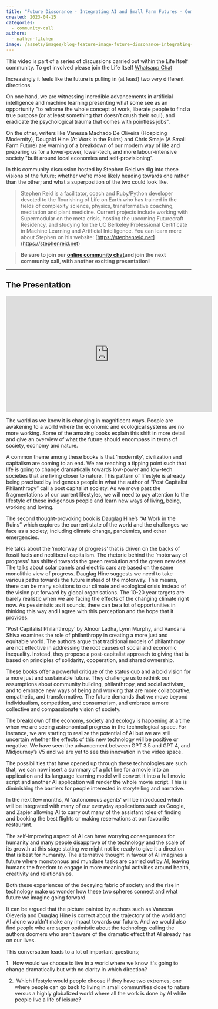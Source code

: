 ```yaml
---
title: "Future Dissonance - Integrating AI and Small Farm Futures - Community Call with Stephen Reid"
created: 2023-04-15
categories:
  - community-call
authors:
  - nathen-fitchen
image: /assets/images/blog-feature-image-future-dissonance-integrating-ai-and-small-farm-futures.jpg
---
```


This video is part of a series of discussions carried out within the Life Itself community. To get involved please join the Life Itself [Whatsapp Chat](https://chat.whatsapp.com/JNJCTZugNQn)

Increasingly it feels like the future is pulling in (at least) two very different directions.

On one hand, we are witnessing incredible advancements in artificial intelligence and machine learning presenting what some see as an opportunity "to reframe the whole concept of work, liberate people to find a true purpose (or at least something that doesn’t crush their soul), and eradicate the psychological trauma that comes with pointless jobs".  

On the other, writers like Vanessa Machado De Oliveira (Hospicing Modernity), Dougald Hine (At Work in the Ruins) and Chris Smaje (A Small Farm Future) are warning of a breakdown of our modern way of life and preparing us for a lower-power, lower-tech, and more labour-intensive society "built around local economies and self-provisioning".

In this community discussion hosted by Stephen Reid we dig into these visions of the future; whether we're more likely heading towards one rather than the other; and what a superposition of the two could look like.

> Stephen Reid is a facilitator, coach and Ruby/Python developer devoted to the flourishing of Life on Earth who has trained in the fields of complexity science, physics, transformative coaching, meditation and plant medicine. Current projects include working with Supermodular on the meta crisis, hosting the upcoming Futurecraft Residency, and studying for the UC Berkeley Professional Certificate in Machine Learning and Artificial Intelligence. You can learn more about Stephen on his website: [https://stephenreid.net](https://stephenreid.net)

> **Be sure to join our [online community chat](https://chat.whatsapp.com/JNJCTZugNQn1fq89xbHtfA)and join the next community call, with another exciting presentation!**

---
## The Presentation

<iframe width="560" height="315" src="https://www.youtube.com/embed/AXGCptB_xUs" title="YouTube video player" frameborder="0" allow="accelerometer; autoplay; clipboard-write; encrypted-media; gyroscope; picture-in-picture; web-share" allowfullscreen></iframe>

The world as we know it is changing in magnificent ways. People are awakening to a world where the economic and ecological systems are no more working. Some of the amazing books explain this shift in more detail and give an overview of what the future should encompass in terms of society, economy and nature. 

A common theme among these books is that ‘modernity’, civilization and capitalism are coming to an end. We are reaching a tipping point such that life is going to change dramatically towards low-power and low-tech societies that are living closer to nature. This pattern of lifestyle is already being practised by indigenous people in what the author of “Post Capitalist Philanthropy” call a post capitalist society. As we move past the fragmentations of our current lifestyles, we will need to pay attention to the lifestyle of these indigenous people and learn new ways of living, being, working and loving.

The second thought-provoking book is Dauglag Hine’s “At Work in the Ruins” which explores the current state of the world and the challenges we face as a society, including climate change, pandemics, and other emergencies. 

He talks about the ‘motorway of progress’ that is driven on the backs of fossil fuels and neoliberal capitalism. The rhetoric behind the ‘motorway of progress’ has shifted towards the green revolution and the green new deal. The talks about solar panels and electric cars are based on the same monolithic view of progress. Dauglag Hine suggests we need to take various paths towards the future instead of the motorway. This means, there can be many solutions to our climate and ecological crisis instead of the vision put forward by global organisations. The 10-20 year targets are barely realistic when we are facing the effects of the changing climate right now. As pessimistic as it sounds, there can be a lot of opportunities in thinking this way and I agree with this perception and the hope that it provides. 

‘Post Capitalist Philanthropy’ by Alnoor Ladha, Lynn Murphy, and Vandana Shiva examines the role of philanthropy in creating a more just and equitable world. The authors argue that traditional models of philanthropy are not effective in addressing the root causes of social and economic inequality. Instead, they propose a post-capitalist approach to giving that is based on principles of solidarity, cooperation, and shared ownership.
  
These books offer a powerful critique of the status quo and a bold vision for a more just and sustainable future. They challenge us to rethink our assumptions about community building, philanthropy, and social activism, and to embrace new ways of being and working that are more collaborative, empathetic, and transformative. The future demands that we move beyond individualism, competition, and consumerism, and embrace a more collective and compassionate vision of society.

The breakdown of the economy, society and ecology is happening at a time when we are seeing astronomical progress in the technological space. For instance, we are starting to realize the potential of AI but we are still uncertain whether the effects of this new technology will be positive or negative. We have seen the advancement between GPT 3.5 and GPT 4, and Midjourney’s V5 and we are yet to see this innovation in the video space. 

The possibilities that have opened up through these technologies are such that, we can now insert a summary of a plot line for a movie into an application and its language learning model will convert it into a full movie script and another AI application will render the whole movie script. This is diminishing the barriers for people interested in storytelling and narrative. 

In the next few months, AI ‘autonomous agents’ will be introduced which will be integrated with many of our everyday applications such as Google, and Zapier allowing AI to carry out many of the assistant roles of finding and booking the best flights or making reservations at our favourite restaurant. 

The self-improving aspect of AI can have worrying consequences for humanity and many people disapprove of the technology and the scale of its growth at this stage stating we might not be ready to give it a direction that is best for humanity. The alternative thought in favour of AI imagines a future where monotonous and mundane tasks are carried out by AI, leaving humans the freedom to engage in more meaningful activities around health, creativity and relationships. 

Both these experiences of the decaying fabric of society and the rise in technology make us wonder how these two spheres connect and what future we imagine going forward.

It can be argued that the picture painted by authors such as Vanessa Oleveria and Duaglag Hine is correct about the trajectory of the world and AI alone wouldn't make any impact towards our future. And we would also find people who are super optimistic about the technology calling the authors doomers who aren’t aware of the dramatic effect that AI already has on our lives. 

This conversation leads to a lot of important questions;
  
1.  How would we choose to live in a world where we know it's going to change dramatically but with no clarity in which direction? 

2.  Which lifestyle would people choose if they have two extremes, one where people can go back to living in small communities close to nature versus a highly globalized world where all the work is done by AI while people live a life of leisure?
